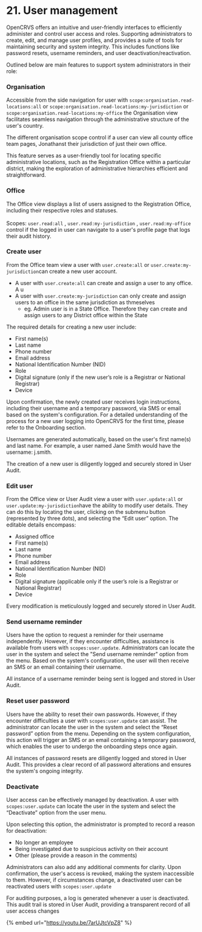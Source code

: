 # 21. User management

OpenCRVS offers an intuitive and user-friendly interfaces to efficiently administer and control user access and roles. Supporting administrators to create, edit, and manage user profiles, and provides a suite of tools for maintaining security and system integrity. This includes functions like password resets, username reminders, and user deactivation/reactivation.

Outlined below are main features to support system administrators in their role:

### Organisation

Accessible from the side navigation for user with `scope:organisation.read-locations:all` or `scope:organisation.read-locations:my-jurisdiction` or `scope:organisation.read-locations:my-office` the Organisation view facilitates seamless navigation through the administrative structure of the user's country.&#x20;

The different organisation scope control if a user can view all county office team pages, Jonathanst their jurisdiction of just their own office.&#x20;

This feature serves as a user-friendly tool for locating specific administrative locations, such as the Registration Office within a particular district, making the exploration of administrative hierarchies efficient and straightforward.

### Office

The Office view displays a list of users assigned to the Registration Office, including their respective roles and statuses. \
\
Scopes: `user.read:all` , `user.read:my-jurisdiction` , `user.read:my-office` control if the logged in user can navigate to a user's profile page that logs their audit history.

### Create user

From the Office team view a user with `user.create:all` or `user.create:my-jurisdiction`can create a new user account.&#x20;

* A user with `user.create:all` can create and assign a user to any office. A u
* A user with `user.create:my-jurisdiction` can only create and assign users to an office in the same jurisdiction as thmeselves
  * eg. Admin user is in a State Office. Therefore they can create and assign users to any District office within the State&#x20;

The required details for creating a new user include:

* First name(s)
* Last name
* Phone number
* Email address
* National Identification Number (NID)
* Role
* Digital signature (only if the new user’s role is a Registrar or National Registrar)
* Device

Upon confirmation, the newly created user receives login instructions, including their username and a temporary password, via SMS or email based on the system's configuration. For a detailed understanding of the process for a new user logging into OpenCRVS for the first time, please refer to the Onboarding section.

Usernames are generated automatically, based on the user's first name(s) and last name. For example, a user named Jane Smith would have the username: j.smith.

The creation of a new user is diligently logged and securely stored in User Audit.

### Edit user

From the Office view or User Audit view a user with `user.update:all` or `user.update:my-jurisdiction`have the ability to modify user details. They can do this by locating the user, clicking on the submenu button (represented by three dots), and selecting the “Edit user” option. The editable details encompass:

* Assigned office
* First name(s)
* Last name
* Phone number
* Email address
* National Identification Number (NID)
* Role
* Digital signature (applicable only if the user’s role is a Registrar or National Registrar)
* Device

Every modification is meticulously logged and securely stored in User Audit.

### Send username reminder

Users have the option to request a reminder for their username independently. However, if they encounter difficulties, assistance is available from users with `scopes:user.update`. Administrators can locate the user in the system and select the "Send username reminder" option from the menu. Based on the system's configuration, the user will then receive an SMS or an email containing their username.

All instance of a username reminder being sent is logged and stored in User Audit.

### Reset user password

Users have the ability to reset their own passwords. However, if they encounter difficulties a user with `scopes:user.update` can assist. The administrator can locate the user in the system and select the “Reset password” option from the menu. Depending on the system configuration, this action will trigger an SMS or an email containing a temporary password, which enables the user to undergo the onboarding steps once again.

All instances of password resets are diligently logged and stored in User Audit. This provides a clear record of all password alterations and ensures the system's ongoing integrity.

### Deactivate

User access can be effectively managed by deactivation. A user with `scopes:user.update` can locate the user in the system and select the “Deactivate” option from the user menu.

Upon selecting this option, the administrator is prompted to record a reason for deactivation:

* No longer an employee
* Being investigated due to suspicious activity on their account
* Other (please provide a reason in the comments)

Administrators can also add any additional comments for clarity. Upon confirmation, the user's access is revoked, making the system inaccessible to them. However, if circumstances change, a deactivated user can be reactivated users with `scopes:user.update`

For auditing purposes, a log is generated whenever a user is deactivated. This audit trail is stored in User Audit, providing a transparent record of all user access changes

{% embed url="https://youtu.be/7arUJtcVpZ8" %}
